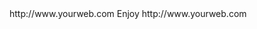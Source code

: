 <? xml version="1.0" ?>
<rss version="2.0">
<channel>
<title>*Freemedia News*</title>
<description></description>
<link>http://www.yourweb.com</link>
<item>
<title>****** UPDATE Server offline + backgrounds server cloaed down so will fix in next update ****** Please install your device buffer settings after update******</title>
<description> Enjoy </description>
<link>http://www.yourweb.com</link>
</channel>
</rss>
